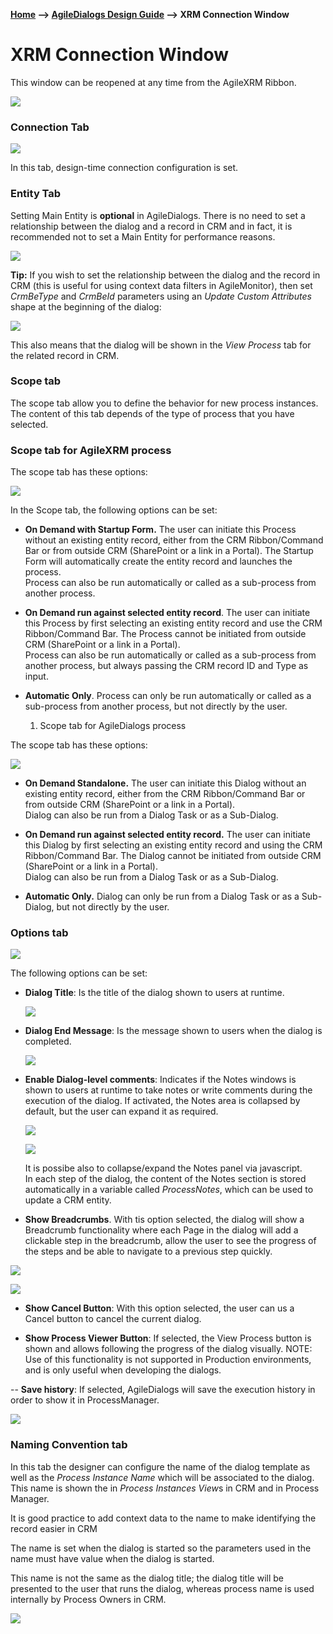 __[Home](/) --> [AgileDialogs Design Guide](/guides/AgileDialogs-DesignGuide.md) --> XRM Connection Window__

# XRM Connection Window

This window can be reopened at any time from the AgileXRM Ribbon.

![](../media/AgileDialogsDesignGuide/XRMConnectionWindow_01.png)

### Connection Tab

![](../media/AgileDialogsDesignGuide/XRMConnectionWindow_02.png)

In this tab, design-time connection configuration is set.

### Entity Tab

Setting Main Entity is **optional** in AgileDialogs. There is no need to set a
relationship between the dialog and a record in CRM and in fact, it is
recommended not to set a Main Entity for performance reasons.

![](../media/AgileDialogsDesignGuide/XRMConnectionWindow_03.png)

**Tip:** If you wish to set the relationship between the dialog and the record
in CRM (this is useful for using context data filters in AgileMonitor), then set
*CrmBeType* and *CrmBeId* parameters using an *Update Custom Attributes* shape
at the beginning of the dialog:

![](../media/AgileDialogsDesignGuide/XRMConnectionWindow_04.png)

This also means that the dialog will be shown in the *View Process* tab for the
related record in CRM.

### Scope tab

The scope tab allow you to define the behavior for new process instances. The
content of this tab depends of the type of process that you have selected.

### Scope tab for AgileXRM process

The scope tab has these options:

![](../media/AgileDialogsDesignGuide/XRMConnectionWindow_05.png)

In the Scope tab, the following options can be set:

-   **On Demand with Startup Form.** The user can initiate this Process without
    an existing entity record, either from the CRM Ribbon/Command Bar or from
    outside CRM (SharePoint or a link in a Portal). The Startup Form will
    automatically create the entity record and launches the process.  
    Process can also be run automatically or called as a sub-process from
    another process.

-   **On Demand run against selected entity record**. The user can initiate this
    Process by first selecting an existing entity record and use the CRM
    Ribbon/Command Bar. The Process cannot be initiated from outside CRM
    (SharePoint or a link in a Portal).  
    Process can also be run automatically or called as a sub-process from
    another process, but always passing the CRM record ID and Type as input.

-   **Automatic Only**. Process can only be run automatically or called as a
    sub-process from another process, but not directly by the user.

    1.  Scope tab for AgileDialogs process

The scope tab has these options:

![](../media/AgileDialogsDesignGuide/XRMConnectionWindow_06.png)

-   **On Demand Standalone.** The user can initiate this Dialog without an
    existing entity record, either from the CRM Ribbon/Command Bar or from
    outside CRM (SharePoint or a link in a Portal).  
    Dialog can also be run from a Dialog Task or as a Sub-Dialog.

-   **On Demand run against selected entity record.** The user can initiate this
    Dialog by first selecting an existing entity record and using the CRM
    Ribbon/Command Bar. The Dialog cannot be initiated from outside CRM
    (SharePoint or a link in a Portal).  
    Dialog can also be run from a Dialog Task or as a Sub-Dialog.

-   **Automatic Only.** Dialog can only be run from a Dialog Task or as a
    Sub-Dialog, but not directly by the user.

### Options tab

![](../media/AgileDialogsDesignGuide/XRMConnectionWindow_07.png)

The following options can be set:

-   **Dialog Title**: Is the title of the dialog shown to users at runtime.

    ![](../media/AgileDialogsDesignGuide/XRMConnectionWindow_08.png)

-   **Dialog End Message**: Is the message shown to users when the dialog is
    completed.  
      
    

    ![](../media/AgileDialogsDesignGuide/XRMConnectionWindow_09.png)

-   **Enable Dialog-level comments**: Indicates if the Notes windows is shown to
    users at runtime to take notes or write comments during the execution of
    the dialog. If activated, the Notes area is collapsed by default, but the
    user can expand it as required.

    ![](../media/AgileDialogsDesignGuide/XRMConnectionWindow_10.png)

    ![](../media/AgileDialogsDesignGuide/XRMConnectionWindow_11.png)

    It is possibe also to collapse/expand the Notes panel via javascript.  
    In each step of the dialog, the content of the Notes section is stored
    automatically in a variable called *ProcessNotes*, which can be used to
    update a CRM entity.

-   **Show Breadcrumbs**. With tis option selected, the dialog will show a
    Breadcrumb functionality where each Page in the dialog will add a clickable
    step in the breadcrumb, allow the user to see the progress of the steps and
    be able to navigate to a previous step quickly.

![](../media/AgileDialogsDesignGuide/XRMConnectionWindow_12.png)

![](../media/AgileDialogsDesignGuide/XRMConnectionWindow_13.png)

- **Show Cancel Button**: With this option selected, the user can us a Cancel
button to cancel the current dialog.

-   **Show Process Viewer Button**: If selected, the View Process button is
    shown and allows following the progress of the dialog visually. NOTE: Use of
    this functionality is not supported in Production environments, and is only
    useful when developing the dialogs.

-- **Save history**: If selected, AgileDialogs will save the execution history in order to show it in ProcessManager.

![](../media/ProcessManagerUserGuide/ProcessManagerUserGuide_29_5.png)
 
### Naming Convention tab

In this tab the designer can configure the name of the dialog template as well
as the *Process Instance Name* which will be associated to the dialog. This name
is shown the in *Process Instances View*s in CRM and in Process Manager.

It is good practice to add context data to the name to make identifying the
record easier in CRM

The name is set when the dialog is started so the parameters used in the name
must have value when the dialog is started.

This name is not the same as the dialog title; the dialog title will be
presented to the user that runs the dialog, whereas process name is used
internally by Process Owners in CRM.

![](../media/AgileDialogsDesignGuide/XRMConnectionWindow_14.png)

